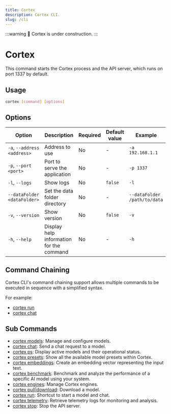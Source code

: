 ```yaml
---
title: Cortex
description: Cortex CLI.
slug: /cli
---
```


:::warning
🚧 Cortex is under construction.
:::

# Cortex

This command starts the Cortex process and the API server, which runs on port 1337 by default.

## Usage

```bash
cortex [command] [options]
```

## Options

| Option                       | Description                               | Required | Default value | Example                       |
| ---------------------------- | ----------------------------------------- | -------- | ------------- | ----------------------------- |
| `-a`, `--address <address>`  | Address to use                            | No       | -             | `-a 192.168.1.1`              |
| `-p`, `--port <port>`        | Port to serve the application             | No       | -             | `-p 1337`                     |
| `-l`, `--logs`               | Show logs                                 | No       | `false`       | `-l`                          |
| `--dataFolder <dataFolder>`  | Set the data folder directory             | No       | -             | `--dataFolder /path/to/data`  |
| `-v`, `--version`            | Show version                              | No       | `false`       | `-v`                          |
| `-h`, `--help`               | Display help information for the command  | No       | -             | `-h`                          |


## Command Chaining
Cortex CLI's command chaining support allows multiple commands to be executed in sequence with a simplified syntax.

For example:

- [cortex run](/docs/cli/run)
- [cortex chat](/docs/cli/chat)

## Sub Commands

- [cortex models](/docs/cli/models): Manage and configure models.
- [cortex chat](/docs/cli/chat): Send a chat request to a model.
- [cortex ps](/docs/cli/ps): Display active models and their operational status.
- [cortex presets](/docs/cli/presets): Show all the available model presets within Cortex.
- [cortex embeddings](/docs/cli/embeddings): Create an embedding vector representing the input text.
- [cortex benchmark](/docs/cli/benchmark): Benchmark and analyze the performance of a specific AI model using your system.
- [cortex engines](/docs/cli/engines): Manage Cortex engines.
- [cortex pull|download](/docs/cli/pull): Download a model.
- [cortex run](/docs/cli/run): Shortcut to start a model and chat.
- [cortex telemetry](/docs/cli/telemetry): Retrieve telemetry logs for monitoring and analysis.
- [cortex stop](/docs/cli/stop): Stop the API server.
